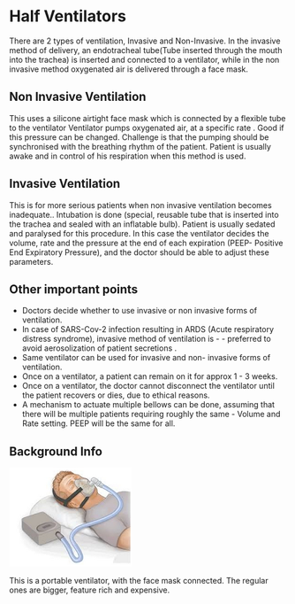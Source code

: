 # Half Ventilators

There are 2 types of ventilation, Invasive and Non-Invasive. In the invasive method of delivery, an endotracheal tube(Tube inserted through the mouth into the trachea) is inserted and connected to a ventilator, while in the non invasive method oxygenated air is delivered through a face mask.

## Non Invasive Ventilation

This uses a silicone airtight face mask which is connected by a flexible tube to the ventilator Ventilator pumps oxygenated air, at a specific rate . Good if this pressure can be changed. Challenge is that the pumping should be synchronised with the breathing rhythm of the patient. Patient is usually awake and in control of his respiration when this method is used.

## Invasive Ventilation

This is for more serious patients when non invasive ventilation becomes inadequate.. Intubation is done (special, reusable tube that is inserted into the trachea and sealed with an inflatable bulb). Patient is usually sedated and paralysed for this procedure. In this case the ventilator decides  the volume, rate and the pressure at the end of each expiration (PEEP- Positive End Expiratory Pressure), and the doctor should be able to adjust these parameters.

## Other important points

- Doctors decide whether to use invasive or non invasive forms of ventilation.
- In case of SARS-Cov-2 infection resulting in ARDS (Acute respiratory distress syndrome), invasive method of ventilation is  - - preferred to avoid aerosolization of patient secretions .
- Same ventilator can be used for invasive and non- invasive forms of ventilation.
- Once  on a ventilator, a patient can remain on it for approx 1 - 3 weeks.
- Once on a ventilator, the doctor cannot disconnect the ventilator until the patient recovers or dies, due to ethical reasons.
- A mechanism to actuate multiple bellows can be done, assuming that there will be multiple patients requiring roughly the same - Volume and Rate setting. PEEP will be the same for all.

## Background Info

![portable ventilator](img/portable-ventilator.png)

This is a portable ventilator, with the face mask connected.  The regular ones are bigger, feature rich and expensive.
